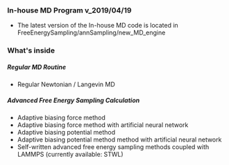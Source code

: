 ### In-house MD Program v_2019/04/19
* The latest version of the In-house MD code is located in FreeEnergySampling/annSampling/new_MD_engine

### What's inside 
##### Regular MD Routine
* Regular Newtonian / Langevin MD
##### Advanced Free Energy Sampling Calculation
* Adaptive biasing force method 
* Adaptive biasing force method with artificial neural network 
* Adaptive biasing potential method 
* Adaptive biasing potential method method with artificial neural network
* Self-written advanced free energy sampling methods coupled with LAMMPS (currently available: STWL)

